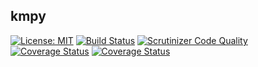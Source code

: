 ## kmpy
[![License: MIT](https://img.shields.io/badge/license-MIT-green.svg)](https://opensource.org/licenses/MIT)
[![Build Status](https://travis-ci.org/cmashraf/kmpy.svg?branch=master)](https://travis-ci.org/cmashraf/kmpy)
[![Scrutinizer Code Quality](https://scrutinizer-ci.com/g/cmashraf/kmpy/badges/quality-score.png?b=master)](https://scrutinizer-ci.com/g/cmashraf/kmpy/?branch=master)
<a href='https://coveralls.io/github/cmashraf/kmpy?branch=master&service=github'><img src='https://coveralls.io/repos/github/cmashraf/kmpy/badge.svg?branch=master' alt='Coverage Status' /></a>
[![Coverage Status](https://coveralls.io/repos/github/cmashraf/kmpy/badge.svg?branch=master&service=github)](https://coveralls.io/github/cmashraf/kmpy?branch=master)
